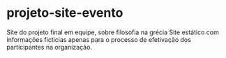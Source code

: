 # projeto-site-evento

Site do projeto final em equipe, sobre filosofia na grécia
Site estático com informações ficticias apenas para o processo de efetivação dos participantes na organização.
